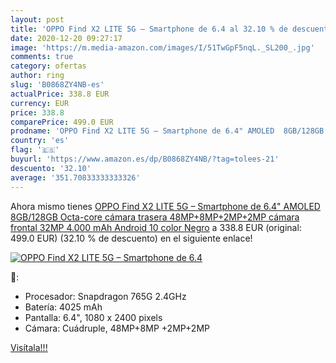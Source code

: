 ```yaml
---
layout: post
title: 'OPPO Find X2 LITE 5G – Smartphone de 6.4 al 32.10 % de descuento'
date: 2020-12-20 09:27:17
image: 'https://m.media-amazon.com/images/I/51TwGpF5nqL._SL200_.jpg'
comments: true
category: ofertas
author: ring
slug: 'B0868ZY4NB-es'
actualPrice: 338.8 EUR
currency: EUR
price: 338.8
comparePrice: 499.0 EUR
prodname: 'OPPO Find X2 LITE 5G – Smartphone de 6.4" AMOLED  8GB/128GB  Octa-core  cámara trasera 48MP+8MP+2MP+2MP  cámara frontal 32MP  4.000 mAh  Android 10  color Negro'
country: 'es'
flag: '🇪🇸'
buyurl: 'https://www.amazon.es/dp/B0868ZY4NB/?tag=tolees-21'
descuento: '32.10'
average: '351.70833333333326'
---
```


Ahora mismo tienes [OPPO Find X2 LITE 5G – Smartphone de 6.4" AMOLED  8GB/128GB  Octa-core  cámara trasera 48MP+8MP+2MP+2MP  cámara frontal 32MP  4.000 mAh  Android 10  color Negro](https://www.amazon.es/dp/B0868ZY4NB/?tag=tolees-21) a 338.8 EUR (original: 499.0 EUR) (32.10 %  de descuento) en el siguiente enlace!

[![OPPO Find X2 LITE 5G – Smartphone de 6.4](https://m.media-amazon.com/images/I/51TwGpF5nqL._SL200_.jpg)](https://www.amazon.es/dp/B0868ZY4NB/?tag=tolees-21)

🔎:

- Procesador: Snapdragon 765G 2.4GHz
- Batería: 4025 mAh
- Pantalla: 6.4", 1080 x 2400 pixels
- Cámara: Cuádruple, 48MP+8MP +2MP+2MP

[Visítala!!!](https://www.amazon.es/dp/B0868ZY4NB/?tag=tolees-21)
